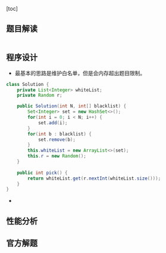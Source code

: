 [toc]





## 题目解读



```java

```

## 程序设计

* 最基本的思路是维护白名单，但是会内存超出题目限制。

```java
class Solution {
    private List<Integer> whiteList;
    private Random r;

    public Solution(int N, int[] blacklist) {
        Set<Integer> set = new HashSet<>();
        for(int i = 0; i < N; i++) {
            set.add(i);
        }
        for(int b : blacklist) {
            set.remove(b);
        }
        this.whiteList = new ArrayList<>(set);
        this.r = new Random();
    }
    
    public int pick() {
        return whiteList.get(r.nextInt(whiteList.size()));
    }
}
```

* 



## 性能分析



## 官方解题